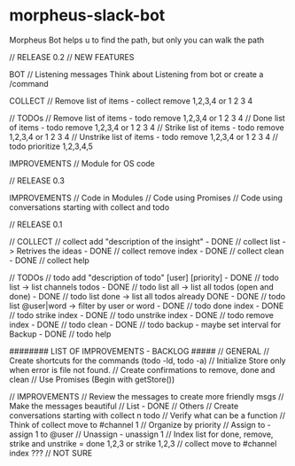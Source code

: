 # morpheus-slack-bot
Morpheus Bot helps u to find the path, but only you can walk the path

// RELEASE 0.2
// NEW FEATURES

BOT
// Listening messages
  Think about Listening from bot or create a /command

COLLECT
// Remove list of items - collect remove 1,2,3,4 or 1 2 3 4

// TODOs
// Remove list of items - todo remove 1,2,3,4 or 1 2 3 4
// Done list of items - todo remove 1,2,3,4 or 1 2 3 4
// Strike list of items - todo remove 1,2,3,4 or 1 2 3 4
// Unstrike list of items - todo remove 1,2,3,4 or 1 2 3 4
// todo prioritize 1,2,3,4,5

IMPROVEMENTS
// Module for OS code


// RELEASE 0.3

IMPROVEMENTS
// Code in Modules
// Code using Promises
// Code using conversations starting with collect and todo



// RELEASE 0.1

// COLLECT
// collect add "description of the insight" - DONE
// collect list -> Retrives the ideas       - DONE
// collect remove index                     - DONE
// collect clean                            - DONE
// collect help

// TODOs
// todo add "description of todo" [user] [priority]     - DONE
// todo list -> list channels todos                     - DONE
// todo list all -> list all todos (open and done)      - DONE
// todo list done -> list all todos already DONE        - DONE
// todo list @user|word -> filter by user or word       - DONE
// todo done index                                      - DONE
// todo strike index                                    - DONE
// todo unstrike index                                  - DONE
// todo remove index                                    - DONE
// todo clean                                           - DONE
// todo backup - maybe set interval for Backup          - DONE
// todo help

######## LIST OF IMPROVEMENTS - BACKLOG #####
// GENERAL
// Create shortcuts for the commands (todo -ld, todo -a)
// Initialize Store only when error is file not found.
// Create confirmations to remove, done and clean
// Use Promises (Begin with getStore())

// IMPROVEMENTS
// Review the messages to create more friendly msgs
    // Make the messages beautiful
      // List - DONE
      // Others
// Create conversations starting with collect n todo
// Verify what can be a function
// Think of collect move to #channel 1
// Organize by priority
// Assign to - assign 1 to @user
// Unassign - unassign 1
// Index list for done, remove, strike and unstrike = done 1,2,3 or strike 1,2,3
// collect move to #channel index ??? // NOT SURE
